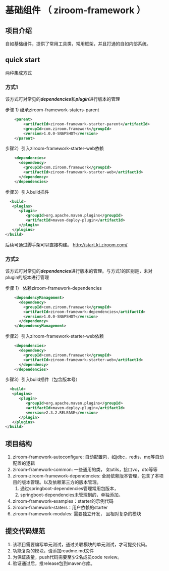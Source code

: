 # 基础组件 （ ziroom-framework ）

## 项目介绍
自如基础组件，提供了常用工具类，常用框架，并且打通的自如内部系统。

## quick start

两种集成方式 

### 方式1
该方式可对常见的***dependencies***和***plugin***进行版本的管理


步骤 1) 继承ziroom-framework-staters-parent
```xml
    <parent>
        <artifactId>ziroom-framework-starter-parent</artifactId>
        <groupId>com.ziroom.framework</groupId>
        <version>1.0.0-SNAPSHOT</version>
    </parent>
```
步骤2）引入ziroom-framework-starter-web依赖
```xml
    <dependencies>
      <dependency>
        <groupId>com.ziroom.framework</groupId>
        <artifactId>ziroom-framework-starter-web</artifactId>
      </dependency>
    </dependencies>
```
步骤3）引入build插件
```xml
  <build>
   <plugins>
      <plugin>
         <groupId>org.apache.maven.plugins</groupId>
         <artifactId>maven-deploy-plugin</artifactId>
      </plugin>
   </plugins>
</build>
```
后续可通过脚手架可以直接构建。
http://start.kt.ziroom.com/

### 方式2 
该方式可对常见的***dependencies***进行版本的管理。与方式1的区别是，未对plugin的版本进行管理

步骤 1） 依赖ziroom-framework-dependencies
```xml
    <dependencyManagement>
      <dependency>
        <groupId>com.ziroom.framework</groupId>
        <artifactId>ziroom-framework-dependencies</artifactId>
        <version>1.0.0-SNAPSHOT</version>
      </dependency>
    </dependencyManagement>
```
步骤2）引入ziroom-framework-starter-web依赖
```xml
    <dependencies>
      <dependency>
        <groupId>com.ziroom.framework</groupId>
        <artifactId>ziroom-framework-starter-web</artifactId>
      </dependency>
    </dependencies>
```

步骤3）引入build插件（包含版本号）
```xml
  <build>
   <plugins>
      <plugin>
         <groupId>org.apache.maven.plugins</groupId>
         <artifactId>maven-deploy-plugin</artifactId>
         <version>2.3.2.RELEASE</version>
      </plugin>
   </plugins>
</build>
```



## 项目结构
1. ziroom-framework-autoconfigure: 自动配置包，如jdbc，redis，mq等自动配置的逻辑
2. ziroom-framework-common: 一些通用的类， 如utils，接口vo，dto等等
3. ziroom-ziroom-framework-dependencies: 全局依赖版本管理，包含了本项目的版本管理。以及依赖第三方的版本管理。
   1. 通过springboot-dependencies管理常用包版本， 
   2. springboot-dependencies未管理到的，单独添加。
4. ziroom-framework-examples：starter的示例代码
5. ziroom-framework-staters：用户依赖的starter
6. ziroom-framework-modules: 需要独立开发， 且相对复杂的模块

## 提交代码规范
1. 该项目需要编写单元测试，通过关联模块的单元测试，才可提交代码。
2. 功能复杂的模块，请添加readme.md文件
3. 为保证质量，push代码需要至少2名成员code review。
4. 验证通过后，推release包到maven仓库。

